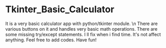 # Tkinter_Basic_Calculator

It is a very basic calculator app with python/tkinter module. \n
There are various buttons on it and handles very basic math operations.
There are some missing try/except statements. I ll fix when i find time. It's not affect anything. 
Feel free to add codes. Have fun!
